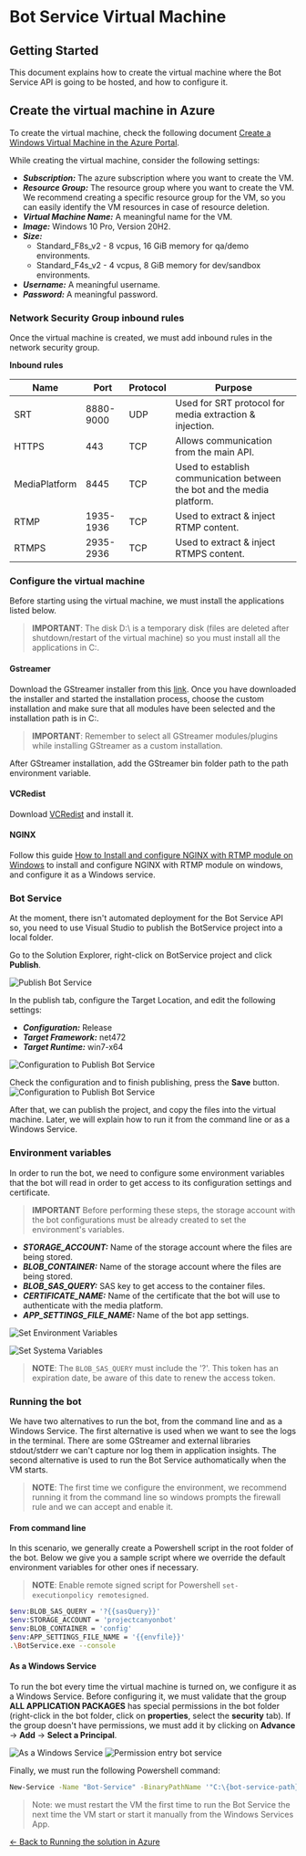 # Bot Service Virtual Machine

## Getting Started

This document explains how to create the virtual machine where the Bot Service API is going to be hosted, and how to configure it.

## Create the virtual machine in Azure

To create the virtual machine, check the following document [Create a Windows Virtual Machine in the Azure Portal](https://docs.microsoft.com/en-us/azure/virtual-machines/windows/quick-create-portal).

While creating the virtual machine, consider the following settings:
- ***Subscription:*** The azure subscription where you want to create the VM.
- ***Resource Group:*** The resource group where you want to create the VM. We recommend creating a specific resource group for the VM, so you can easily identify the VM resources in case of resource deletion.
- ***Virtual Machine Name:*** A meaningful name for the VM.
- ***Image:*** Windows 10 Pro, Version 20H2.
- ***Size:***
    - Standard_F8s_v2 - 8 vcpus, 16 GiB memory for qa/demo environments.
    - Standard_F4s_v2 - 4 vcpus, 8 GiB memory for dev/sandbox environments.
- ***Username:*** A meaningful username.
- ***Password:*** A meaningful password.

### Network Security Group inbound rules

Once the virtual machine is created, we must add inbound rules in the network security group.

**Inbound rules**

| Name            | Port      | Protocol | Purpose                                                                 |
|-----------------|-----------|----------|-------------------------------------------------------------------------|
| SRT             | 8880-9000 | UDP      | Used for SRT protocol for media extraction & injection.                 |
| HTTPS           | 443       | TCP      | Allows communication from the main API.                                 |
| MediaPlatform   | 8445      | TCP      | Used to establish communication between the bot and the media platform. |
| RTMP            | 1935-1936      | TCP      | Used to extract & inject RTMP content.                                          |
| RTMPS           | 2935-2936      | TCP      | Used to extract & inject RTMPS content.                                                 |

### Configure the virtual machine
Before starting using the virtual machine, we must install the applications listed below.

> **IMPORTANT**: The disk D:\ is a temporary disk (files are deleted after shutdown/restart of the virtual machine) so you must install all the applications in C:\.

#### Gstreamer
Download the GStreamer installer from this [link](https://gstreamer.freedesktop.org/data/pkg/windows/1.18.4/mingw/gstreamer-1.0-mingw-x86_64-1.18.4.msi). Once you have downloaded the installer and started the installation process, choose the custom installation and make sure that all modules have been selected and the installation path is in C:\.

> **IMPORTANT**: Remember to select all GStreamer modules/plugins while installing GStreamer as a custom installation.

After GStreamer installation, add the GStreamer bin folder path to the path environment variable.

#### VCRedist
Download [VCRedist](https://aka.ms/vs/16/release/vc_redist.x64.exe) and install it.

#### NGINX
Follow this guide [How to Install and configure NGINX with RTMP module on Windows](install_and_configure_nginx_with_rtmp_module_on_windows.md) to install and configure NGINX with RTMP module on windows, and configure it as a Windows service.

### Bot Service
At the moment,  there isn't automated deployment for the Bot Service API so, you need to use Visual Studio to publish the BotService project into a local folder.

Go to the Solution Explorer, right-click on BotService project and click **Publish**.

![Publish Bot Service](../images/running_solution_in_azure/publish_bot_service.png)

In the publish tab, configure the Target Location, and edit the following settings:
- ***Configuration:*** Release
- ***Target Framework:*** net472
- ***Target Runtime:*** win7-x64

![Configuration to Publish Bot Service](../images/running_solution_in_azure/configuration_to_publish_bot_service.png)

Check the configuration and to finish publishing, press the **Save** button.
![Configuration to Publish Bot Service](../images/running_solution_in_azure/save_publish_from_bot_service.png)

After that, we can publish the project, and copy the files into the virtual machine. Later, we will explain how to run it from the command line or as a Windows Service.

### Environment variables
In order to run the bot, we need to configure some environment variables that the bot will read in order to get access to its configuration settings and certificate.

> **IMPORTANT** Before performing these steps, the storage account with the bot configurations must be already created to set the environment's variables.

- ***STORAGE_ACCOUNT:*** Name of the storage account where the files are being stored.
- ***BLOB_CONTAINER:*** Name of the storage account where the files are being stored.
- ***BLOB_SAS_QUERY:*** SAS key to get access to the container files.
- ***CERTIFICATE_NAME:*** Name of the certificate that the bot will use to authenticate with the media platform.
- ***APP_SETTINGS_FILE_NAME:*** Name of the bot app settings.

![Set Environment Variables](../images/running_solution_in_azure/set_environment_variables.png)

![Set Systema Variables](../images/running_solution_in_azure/set_system_variables.png)

> **NOTE**: The `BLOB_SAS_QUERY` must include the '?'. This token has an expiration date, be aware of this date to renew the access token.

### Running the bot
We have two alternatives to run the bot, from the command line and as a Windows Service. The first alternative is used when we want to see the logs in the terminal. There are some GStreamer and external libraries stdout/stderr we can't capture nor log them in application insights. The second alternative is used to run the Bot Service authomatically when the VM starts.

> **NOTE**: The first time we configure the environment, we recommend running it from the command line so windows prompts the firewall rule and we can accept and enable it.

#### From command line
In this scenario, we generally create a Powershell script in the root folder of the bot. Below we give you a sample script where we override the default environment variables for other ones if necessary.

> **NOTE**: Enable remote signed script for Powershell `set-executionpolicy remotesigned`.

```bash
$env:BLOB_SAS_QUERY = '?{{sasQuery}}'
$env:STORAGE_ACCOUNT = 'projectcanyonbot'
$env:BLOB_CONTAINER = 'config'
$env:APP_SETTINGS_FILE_NAME = '{{envfile}}'
.\BotService.exe --console
```

#### As a Windows Service
To run the bot every time the virtual machine is turned on, we configure it as a Windows Service. Before configuring it, we must validate that the group **ALL APPLICATION PACKAGES** has special permissions in the bot folder (right-click in the bot folder, click on **properties**, select the **security** tab). If the group doesn't have permissions, we must add it by clicking on **Advance** → **Add** → **Select a Principal**.

![As a Windows Service](../images/running_solution_in_azure/configure_windows_service.png)
![Permission entry bot service](../images/running_solution_in_azure/permission_entry_bot_service.png)

Finally, we must run the following Powershell command:

```bash
New-Service -Name "Bot-Service" -BinaryPathName '"C:\{bot-service-path}\BotService.exe"'
```

>Note: we must restart the VM the first time to run the Bot Service the next time the VM start or start it manually from the Windows Services App. 

[← Back to Running the solution in Azure](README.md#running-the-solution-in-azure)